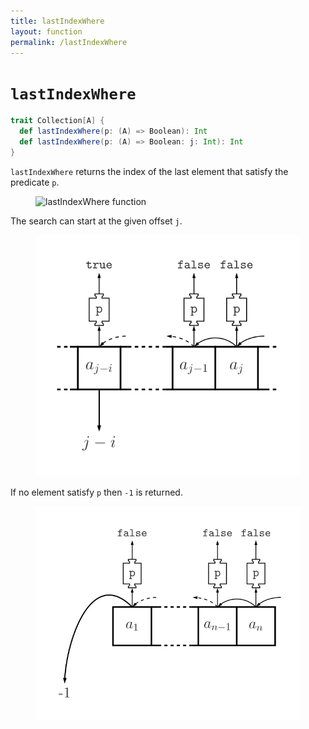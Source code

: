 ```yaml
---
title: lastIndexWhere
layout: function
permalink: /lastIndexWhere
---
```


# `lastIndexWhere`

~~~ scala
trait Collection[A] {
  def lastIndexWhere(p: (A) => Boolean): Int
  def lastIndexWhere(p: (A) => Boolean: j: Int): Int
}
~~~

`lastIndexWhere` returns the index of the last element that satisfy the predicate `p`.

<figure class="diagram">
  <img src="images/lastIndexWhere.1.svg" alt="lastIndexWhere function">
  <!-- <figcaption class="diagram-desc"></figcaption> -->
</figure>

The search can start at the given offset `j`.

<figure class="diagram">
  <img src="images/lastIndexWhere.2.svg" alt="lastIndexWhere function">
  <!-- <figcaption class="diagram-desc"></figcaption> -->
</figure>

If no element satisfy `p` then `-1` is returned.

<figure class="diagram">
  <img src="images/lastIndexWhere.3.svg" alt="lastIndexWhere function">
  <!-- <figcaption class="diagram-desc"></figcaption> -->
</figure>
